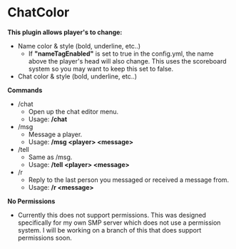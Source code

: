 # ChatColor
**This plugin allows player's to change:**
* Name color & style (bold, underline, etc..)
  * If **"nameTagEnabled"** is set to true in the config.yml, the name above the player's head will also change. This uses the scoreboard system so you may want to keep this set to false.
* Chat color & style (bold, underline, etc..)

**Commands**
* /chat
  * Open up the chat editor menu.
  * Usage: **/chat**
* /msg
  * Message a player.
  * Usage: **/msg \<player\> \<message\>**
* /tell
  * Same as /msg.
  * Usage: **/tell \<player\> \<message\>**
* /r
  * Reply to the last person you messaged or received a message from.
  * Usage: **/r \<message\>**

**No Permissions**
* Currently this does not support permissions. This was designed specifically for my own SMP server which does not use a permission system. I will be working on a branch of this that does support permissions soon.
